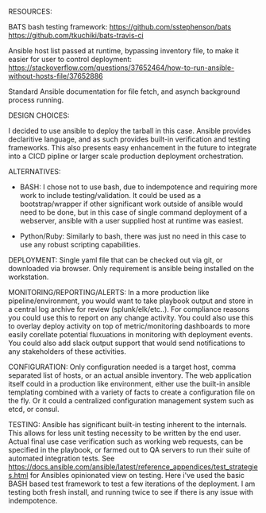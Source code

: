 RESOURCES:

BATS bash testing framework:
https://github.com/sstephenson/bats
https://github.com/tkuchiki/bats-travis-ci

Ansible host list passed at runtime, bypassing inventory file, to make it easier for user to control deployment:
https://stackoverflow.com/questions/37652464/how-to-run-ansible-without-hosts-file/37652886

Standard Ansible documentation for file fetch, and asynch background process running.

DESIGN CHOICES:

I decided to use ansible to deploy the tarball in this case.  Ansible provides declaritive language, and as such provides built-in verification and testing frameworks. This also presents easy enhancement in the future to integrate into a CICD pipline or larger scale production deployment orchestration.

ALTERNATIVES:

- BASH:  I chose not to use bash, due to indempotence and requiring more work to include testing/validation.  It could be used as a bootstrap/wrapper if other significant work outside of ansible would need to be done, but in this case of single command deployment of a webserver, ansible with a user supplied host at runtime was easiest.

- Python/Ruby:  Similarly to bash, there was just no need in this case to use any robust scripting capabilities.

DEPLOYMENT: Single yaml file that can be checked out via git, or downloaded via browser.  Only requirement is ansible being installed on the workstation.

MONITORING/REPORTING/ALERTS: In a more production like pipeline/environment, you would want to take playbook output and store in a central log archive for review (splunk/elk/etc..).  For compliance reasons you could use this to report on any change activity.  You could also use this to overlay deploy activity on top of metric/monitoring dashboards to more easily corellate potential fluxuations in monitoring with deployment events.  You could also add slack output support that would send notifications to any stakeholders of these activities.

CONFIGURATION:  Only configuration needed is a target host, comma separated list of hosts, or an actual ansible inventory.  The web application itself could in a production like environment, either use the built-in ansible templating combined with a variety of facts to create a configuration file on the fly.  Or it could a centralized configuration management system such as etcd, or consul.

TESTING: Ansible has significant built-in testing inherent to the internals. This allows for less unit testing necessity to be written by the end user.  Actual final use case verification such as working web requests, can be specified in the playbook, or farmed out to QA servers to run their suite of automated integration tests.  See https://docs.ansible.com/ansible/latest/reference_appendices/test_strategies.html for Ansibles opinionated view on testing. Here i've used the basic BASH based test framework to test a few iterations of the deployment.  I am testing both fresh install, and running twice to see if there is any issue with indempotence.
